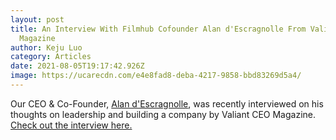 ```yaml
---
layout: post
title: An Interview With Filmhub Cofounder Alan d'Escragnolle From Valiant CEO
  Magazine
author: Keju Luo
category: Articles
date: 2021-08-05T19:17:42.926Z
image: https://ucarecdn.com/e4e8fad8-deba-4217-9858-bbd83269d5a4/
---
```

Our CEO & Co-Founder, [Alan d'Escragnolle](https://www.linkedin.com/in/alandescragnolle/), was recently interviewed on his thoughts on leadership and building a company by Valiant CEO Magazine. [Check out the interview here.](https://valiantceo.com/alan-descragnolle-filmhub/)